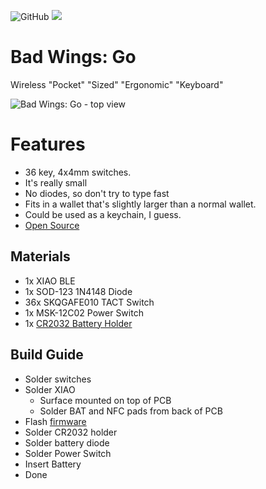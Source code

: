 ![GitHub](https://img.shields.io/badge/CC--BY--NC--SA-test?style=flat-square&logo=creativecommons&logoColor=ffffff&label=%20&labelColor=8CBA04&color=8CBA04)
<a href="https://discord.gg/jP6hvgNN8r">
  <img src="https://img.shields.io/discord/989552667330228374?color=%237289da&label=%20&logo=discord&logoColor=%23fff&style=flat-square" />
</a>

# Bad Wings: Go
Wireless "Pocket" "Sized" "Ergonomic" "Keyboard"

![Bad Wings: Go - top view](images/bad-wings-go.jpg)

# Features
* 36 key, 4x4mm switches.
* It's really small
* No diodes, so don't try to type fast
* Fits in a wallet that's slightly larger than a normal wallet.
* Could be used as a keychain, I guess.
* [Open Source](source/)


## Materials
* 1x XIAO BLE
* 1x SOD-123 1N4148 Diode
* 36x SKQGAFE010 TACT Switch
* 1x MSK-12C02 Power Switch
* 1x [CR2032 Battery Holder](https://www.aliexpress.us/item/2251832843180857.html)
## Build Guide
* Solder switches
* Solder XIAO
  * Surface mounted on top of PCB
  * Solder BAT and NFC pads from back of PCB
* Flash [firmware](FIRMWARE.md)
* Solder CR2032 holder
* Solder battery diode
* Solder Power Switch
* Insert Battery
* Done
